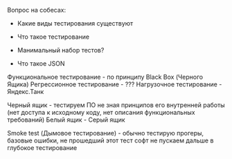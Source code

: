 
Вопрос на собесах:
- Какие виды тестирования существуют
- Что такое тестирование

- Манимальный набор тестов? 
- Что такое JSON 

Функциональное тестирование - по принципу Black Box (Черного Ящика) 
Регрессионное тестирование - ???
Нагрузочное тестирование - Яндекс.Танк

Черный ящик - тестируем ПО не зная принципов его внутренней работы (нет доступа к исходному коду, нет описания функциональных требований)
Белый ящик - 
Серый ящик

Smoke test (Дымовое тестирование) - обычно тестирую прогеры, базовые ошибки, не прошедший этот тест софт не пускаем дальше в глубокое тестирование 
